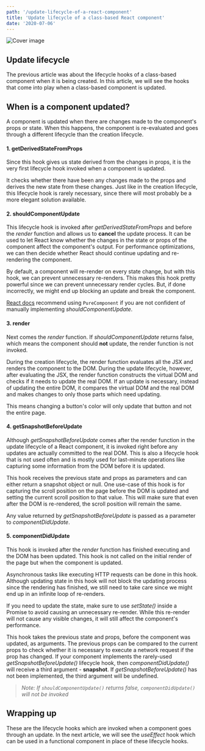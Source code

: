 ```yaml
---
path: '/update-lifecycle-of-a-react-component'
title: 'Update lifecycle of a class-based React component'
date: '2020-07-06'
---
```


![Cover image](https://dev-to-uploads.s3.amazonaws.com/i/rdax42giv1w6m9mxtw1d.png)

## Update lifecycle
The previous article was about the lifecycle hooks of a class-based component when it is being created. In this article, we will see the hooks that come into play when a class-based component is updated.

## When is a component updated?
A component is updated when there are changes made to the component's props or state. When this happens, the component is re-evaluated and goes through a different lifecycle than the creation lifecycle.

#### 1. getDerivedStateFromProps
Since this hook gives us state derived from the changes in props, it is the very first lifecycle hook invoked when a component is updated.

It checks whether there have been any changes made to the props and derives the new state from these changes. Just like in the creation lifecycle, this lifecycle hook is rarely necessary, since there will most probably be a more elegant solution available.

#### 2. shouldComponentUpdate
This lifecycle hook is invoked after *getDerivedStateFromProps* and before the *render* function and allows us to **cancel** the update process. It can be used to let React know whether the changes in the state or props of the component affect the component's output. For performance optimizations, we can then decide whether React should continue updating and re-rendering the component.

By default, a component will re-render on every state change, but with this hook, we can prevent unnecessary re-renders. This makes this hook pretty powerful since we can prevent unnecessary render cycles. But, if done incorrectly, we might end up blocking an update and break the component.

[React docs](https://reactjs.org/docs/react-component.html#shouldcomponentupdate) recommend using `PureComponent` if you are not confident of manually implementing *shouldComponentUpdate*.

#### 3. render
Next comes the *render* function. If *shouldComponentUpdate* returns false, which means the component should **not** update, the render function is not invoked.

During the creation lifecycle, the render function evaluates all the JSX and renders the component to the DOM. During the update lifecycle, however, after evaluating the JSX, the render function constructs the virtual DOM and checks if it needs to update the real DOM. If an update is necessary, instead of updating the entire DOM, it compares the virtual DOM and the real DOM and makes changes to only those parts which need updating.

This means changing a button's color will only update that button and not the entire page.

#### 4. getSnapshotBeforeUpdate
Although *getSnapshotBeforeUpdate* comes after the render function in the update lifecycle of a React component, it is invoked right before any updates are actually committed to the real DOM. This is also a lifecycle hook that is not used often and is mostly used for last-minute operations like capturing some information from the DOM before it is updated.

This hook receives the previous state and props as parameters and can either return a snapshot object or null. One use-case of this hook is for capturing the scroll position on the page before the DOM is updated and setting the current scroll position to that value. This will make sure that even after the DOM is re-rendered, the scroll position will remain the same.

Any value returned by *getSnapshotBeforeUpdate* is passed as a parameter to *componentDidUpdate*.

#### 5. componentDidUpdate
This hook is invoked after the *render* function has finished executing and the DOM has been updated. This hook is not called on the initial render of the page but when the component is updated.

Asynchronous tasks like executing HTTP requests can be done in this hook. Although updating state in this hook will not block the updating process since the rendering has finished, we still need to take care since we might end up in an infinite loop of re-renders.

If you need to update the state, make sure to use *setState()* inside a Promise to avoid causing an unnecessary re-render. While this re-render will not cause any visible changes, it will still affect the component's performance.

This hook takes the previous state and props, before the component was updated, as arguments. The previous props can be compared to the current props to check whether it is necessary to execute a network request if the prop has changed. If your component implements the rarely-used *getSnapshotBeforeUpdate()* lifecycle hook, then *componentDidUpdate()* will receive a third argument - **snapshot**. If *getSnapshotBeforeUpdate()* has not been implemented, the third argument will be undefined.

> *Note: If `shouldComponentUpdate()` returns false, `componentDidUpdate()` will not be invoked*

## Wrapping up
These are the lifecycle hooks which are invoked when a component goes through an update. In the next article, we will see the *useEffect* hook which can be used in a functional component in place of these lifecycle hooks.